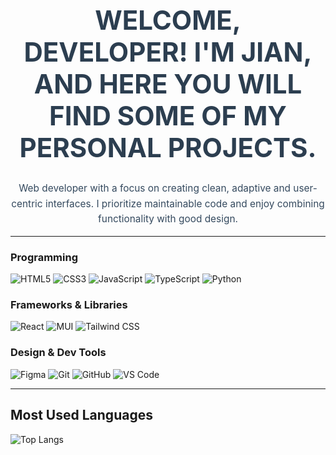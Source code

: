 <h1 align="center" style="font-size: 3em; color: #2C3E50; font-weight: bold; text-transform: uppercase;"> 
  Welcome, developer!
  I'm Jian, and here you will find some of my personal projects.
</h1>

<p align="center" style="font-size: 1.1em; color: #34495E; max-width: 700px; margin: 0 auto; line-height: 1.6;">
 Web developer with a focus on creating clean, adaptive and user-centric interfaces. I prioritize maintainable code and enjoy combining functionality with good design.
</p>

---

### Programming

![HTML5](https://img.shields.io/badge/HTML5-E34F26?style=flat-square&logo=html5&logoColor=white)
![CSS3](https://img.shields.io/badge/CSS3-1572B6?style=flat-square&logo=css3)
![JavaScript](https://img.shields.io/badge/JavaScript-F7DF1E?style=flat-square&logo=javascript&logoColor=black)
![TypeScript](https://img.shields.io/badge/TypeScript-3178C6?style=flat-square&logo=typescript&logoColor=white)
![Python](https://img.shields.io/badge/Python-3776AB?style=flat-square&logo=python&logoColor=white)

### Frameworks & Libraries

![React](https://img.shields.io/badge/React-61DAFB?style=flat-square&logo=react&logoColor=black)
![MUI](https://img.shields.io/badge/MUI-007FFF?style=flat-square&logo=mui&logoColor=white)
![Tailwind CSS](https://img.shields.io/badge/TailwindCSS-38B2AC?style=flat-square&logo=tailwind-css&logoColor=white)

### Design & Dev Tools

![Figma](https://img.shields.io/badge/Figma-F24E1E?style=flat-square&logo=figma&logoColor=white)
![Git](https://img.shields.io/badge/Git-F05032?style=flat-square&logo=git&logoColor=white)
![GitHub](https://img.shields.io/badge/GitHub-181717?style=flat-square&logo=github&logoColor=white)
![VS Code](https://img.shields.io/badge/VS_Code-007ACC?style=flat-square&logo=visualstudiocode&logoColor=white)

---

## Most Used Languages

![Top Langs](https://github-readme-stats.vercel.app/api/top-langs/?username=nova-jian&layout=compact&theme=radical)
